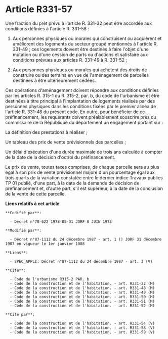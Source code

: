 # Article R331-57

Une fraction du prêt prévu à l'article R. 331-32 peut être accordée aux conditions définies à l'article R. 331-58 :

1. Aux personnes physiques ou morales qui construisent ou acquièrent et améliorent des logements du secteur groupé mentionnés
à l'article R. 331-49 ; ces logements doivent être destinés à faire l'objet d'une mutation ou d'une cession de parts ou
d'actions et satisfaire aux conditions prévues aux articles R. 331-49 à R. 331-52 ;

2. Aux personnes physiques ou morales qui achètent des droits de construire ou des terrains en vue de l'aménagement de
parcelles destinées à être ultérieurement cédées.

Ces opérations d'aménagement doivent répondre aux conditions définies par les articles R. 315-1 ou R. 315-2, par. b, du code
de l'urbanisme et être destinées à titre principal à l'implantation de logements réalisés par des personnes physiques dans
les conditions fixées par le premier alinéa de l'article R. 331-48 du présent code. En outre, pour bénéficier de ce
préfinancement, les requérants doivent préalablement souscrire près du commissaire de la République du département un
engagement portant sur :

La définition des prestations à réaliser ;

Un tableau des prix de vente prévisionnels des parcelles ;

Un délai d'exécution d'une durée maximale de trois ans calculée à compter de la date de la décision d'octroi du
préfinancement.

Le prix de vente, toutes taxes comprises, de chaque parcelle sera au plus égal à son prix de vente prévisionnel majoré d'un
pourcentage égal aux trois quarts de la variation constatée entre le dernier indice Travaux publics TP 01 publié, d'une part,
à la date de la demande de décision de préfinancement et, d'autre part, s'il est supérieur, à la date de la conclusion de la
vente de cette parcelle.

**Liens relatifs à cet article**

	**Codifié par**:

	  - Décret n°78-622 1978-05-31 JORF 8 JUIN 1978

	**Modifié par**:

	  - Décret n°87-1112 du 24 décembre 1987 - art. 1 () JORF 31 décembre 1987 en vigueur le 1er janvier 1988

	**Liens**:

	  - SPEC_APPLI: Décret n°87-1112 du 24 décembre 1987 - art. 3 (V)

	**Cite**:

	  - Code de l'urbanisme R315-2 PAR. b
	  - Code de la construction et de l'habitation. - art. R331-32 (M)
	  - Code de la construction et de l'habitation. - art. R331-48 (M)
	  - Code de la construction et de l'habitation. - art. R331-49 (M)
	  - Code de la construction et de l'habitation. - art. R331-50 (M)
	  - Code de la construction et de l'habitation. - art. R331-51 (M)
	  - Code de la construction et de l'habitation. - art. R331-52 (M)

	**Cité par**:

	  - Code de la construction et de l'habitation. - art. R331-54 (V)
	  - Code de la construction et de l'habitation. - art. R331-58 (V)
	  - Code de la construction et de l'habitation. - art. R331-59 (V)
